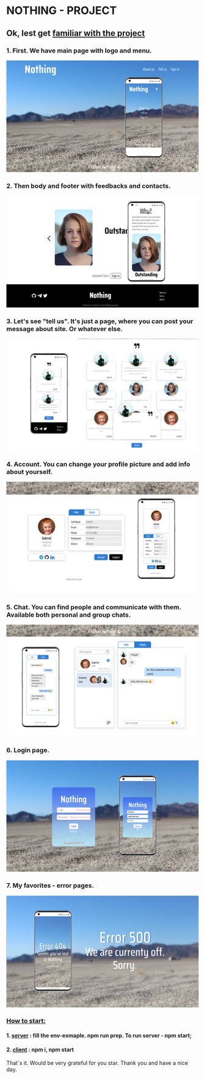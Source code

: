 # NOTHING - PROJECT
## Ok, lest get <ins>familiar with the project</ins>

### 1. First. We have main page with logo and menu.
![main_page](readme-assets/nothing.png)

### 2. Then body and footer with feedbacks and contacts.
![body_footer](readme-assets/nothing_main_footer.png)

### 3. Let's see "tell us". It's just a page, where you can post your message about site. Or whatever else.
![tell_us](readme-assets/feedback_post.png)

### 4. Account. You can change your profile picture and add info about yourself.
![account](readme-assets/Account.png)

### 5. Chat. You can find people and communicate with them. Available both personal and group chats.
![chat](readme-assets/Chat.png)

### 6. Login page.
![chat](readme-assets/Login.png)

### 7. My favorites - error pages.
![error](readme-assets/Error.png)


### <ins>How to start:</ins> 

#### 1. <ins>server</ins> : fill the env-exmaple. **npm run prep**. To run server - **npm start**; 
#### 2. <ins>client</ins> : **npm i, npm start**

That`s it.
Would be very grateful for you star. Thank you and have a nice day.
